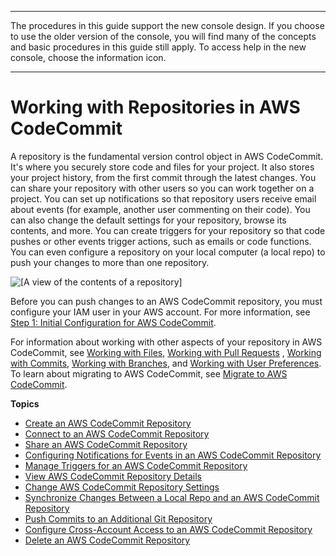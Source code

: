 --------

 The procedures in this guide support the new console design\. If you choose to use the older version of the console, you will find many of the concepts and basic procedures in this guide still apply\. To access help in the new console, choose the information icon\.

--------

# Working with Repositories in AWS CodeCommit<a name="repositories"></a>

A repository is the fundamental version control object in AWS CodeCommit\. It's where you securely store code and files for your project\. It also stores your project history, from the first commit through the latest changes\. You can share your repository with other users so you can work together on a project\. You can set up notifications so that repository users receive email about events \(for example, another user commenting on their code\)\. You can also change the default settings for your repository, browse its contents, and more\. You can create triggers for your repository so that code pushes or other events trigger actions, such as emails or code functions\. You can even configure a repository on your local computer \(a local repo\) to push your changes to more than one repository\. 

![\[A view of the contents of a repository\]](http://docs.aws.amazon.com/codecommit/latest/userguide/images/codecommit-code-browse.png)

Before you can push changes to an AWS CodeCommit repository, you must configure your IAM user in your AWS account\. For more information, see [Step 1: Initial Configuration for AWS CodeCommit](setting-up-gc.md#setting-up-gc-account)\. 

For information about working with other aspects of your repository in AWS CodeCommit, see [Working with Files](files.md), [Working with Pull Requests](pull-requests.md) , [Working with Commits](commits.md), [Working with Branches](branches.md), and [Working with User Preferences](user-preferences.md)\. To learn about migrating to AWS CodeCommit, see [Migrate to AWS CodeCommit](how-to-migrate-repository.md)\.

**Topics**
+ [Create an AWS CodeCommit Repository](how-to-create-repository.md)
+ [Connect to an AWS CodeCommit Repository](how-to-connect.md)
+ [Share an AWS CodeCommit Repository](how-to-share-repository.md)
+ [Configuring Notifications for Events in an AWS CodeCommit Repository](how-to-repository-email.md)
+ [Manage Triggers for an AWS CodeCommit Repository](how-to-notify.md)
+ [View AWS CodeCommit Repository Details](how-to-view-repository-details.md)
+ [Change AWS CodeCommit Repository Settings](how-to-change-repository.md)
+ [Synchronize Changes Between a Local Repo and an AWS CodeCommit Repository](how-to-sync-changes.md)
+ [Push Commits to an Additional Git Repository](how-to-mirror-repo-pushes.md)
+ [Configure Cross\-Account Access to an AWS CodeCommit Repository](cross-account.md)
+ [Delete an AWS CodeCommit Repository](how-to-delete-repository.md)